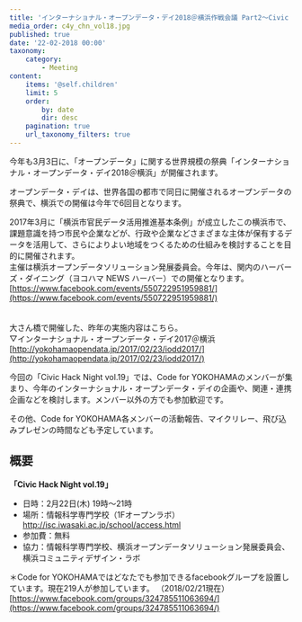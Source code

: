 ```yaml
---
title: 'インターナショナル・オープンデータ・デイ2018＠横浜作戦会議 Part2〜Civic Hack Night vol.19'
media_order: c4y_chn_vol18.jpg
published: true
date: '22-02-2018 00:00'
taxonomy:
    category:
        - Meeting
content:
    items: '@self.children'
    limit: 5
    order:
        by: date
        dir: desc
    pagination: true
    url_taxonomy_filters: true
---
```


今年も3月3日に、「オープンデータ」に関する世界規模の祭典「インターナショナル・オープンデータ・デイ2018＠横浜」が開催されます。  

オープンデータ・デイは、世界各国の都市で同日に開催されるオープンデータの祭典で、横浜での開催は今年で6回目となります。  

2017年3月に「横浜市官民データ活用推進基本条例」が成立したこの横浜市で、課題意識を持つ市民や企業などが、行政や企業などさまざまな主体が保有するデータを活用して、さらによりよい地域をつくるための仕組みを検討することを目的に開催されます。  
主催は横浜オープンデータソリューション発展委員会。今年は、関内のハーバーズ・ダイニング（ヨコハマ NEWS ハーバー）での開催となります。  
[https://www.facebook.com/events/550722951959881/](https://www.facebook.com/events/550722951959881/)  
<br>
<br>
大さん橋で開催した、昨年の実施内容はこちら。  
▽インターナショナル・オープンデータ・デイ2017＠横浜  
[http://yokohamaopendata.jp/2017/02/23/iodd2017/](http://yokohamaopendata.jp/2017/02/23/iodd2017/)  

今回の「Civic Hack Night vol.19」では、Code for YOKOHAMAのメンバーが集まり、今年のインターナショナル・オープンデータ・デイの企画や、関連・連携企画などを検討します。メンバー以外の方でも参加歓迎です。  

その他、Code for YOKOHAMA各メンバーの活動報告、マイクリレー、飛び込みプレゼンの時間なども予定しています。  

## 概要
**「Civic Hack Night vol.19」**
* 日時：2月22日(木) 19時〜21時
* 場所：情報科学専門学校（1Fオープンラボ）  
	http://isc.iwasaki.ac.jp/school/access.html
* 参加費：無料
* 協力：情報科学専門学校、横浜オープンデータソリューション発展委員会、横浜コミュニティデザイン・ラボ  

＊Code for YOKOHAMAではどなたでも参加できるfacebookグループを設置しています。現在219人が参加しています。  （2018/02/21現在）  
[https://www.facebook.com/groups/324785511063694/](https://www.facebook.com/groups/324785511063694/)
